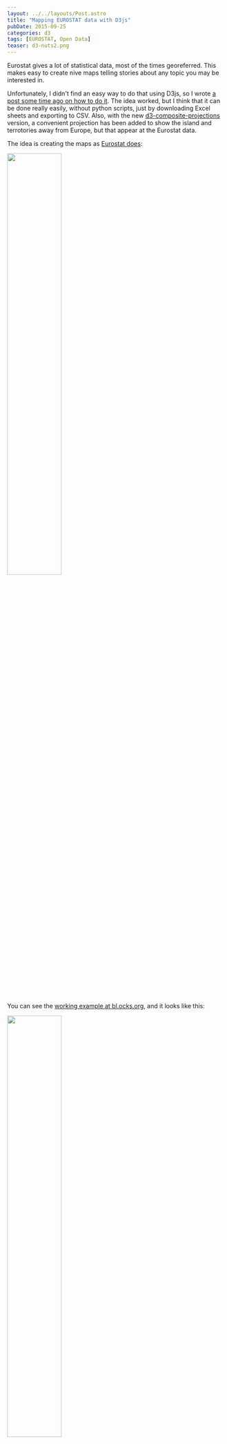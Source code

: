 ```yaml
---
layout: ../../layouts/Post.astro
title: "Mapping EUROSTAT data with D3js"
pubDate: 2015-09-25
categories: d3
tags: [EUROSTAT, Open Data]
teaser: d3-nuts2.png
---
```


Eurostat gives a lot of statistical data, most of the times georeferred. This makes easy to create nive maps telling stories about any topic you may be interested in.

Unfortunately, I didn't find an easy way to do that using D3js, so I wrote [a post some time ago on how to do it][original post]. The idea worked, but I think that it can be done really easily, without python scripts, just by downloading Excel sheets and exporting to CSV. Also, with the new [d3-composite-projections][d3-composite-projections] version, a convenient projection has been added to show the island and terrotories away from Europe, but that appear at the Eurostat data.

The idea is creating the maps as [Eurostat does][example map]:

<a href="http://ec.europa.eu/eurostat/statistics-explained/images/a/ae/Urban_rural_typology_for_NUTS3_new.png"><img width="50%" src="/images/d3/d3-nuts/example.png"/></a>

You can see the [working example at bl.ocks.org][gist example], and it looks like this:

<img width="50%" src="/images/d3/d3-nuts/final-map.png"/>

## Downloading some sample data

To create a map, you will need two data sources:

1. The regions where the data belongs. The regions are coded in a system called NUTS (Nomenclature of territorial units for statistics)
2. The data you want to represent at each region, such as _Greenhouse gas emisions_, _murders_, etc

### NUTS regions

Getting the regions and using them in TopoJSON format is not very straigth forward, so I did it for you.

The files are at [this gist][https://gist.github.com/rveciana/5919944], with the names nuts0.json, nuts1.json, etc. You can use _rawgit_ to get the files without downloading them. To get the nuts3 topojson:

    https://cdn.rawgit.com/rveciana/5919944/raw/19dc3e37a6ca5ebb05d3a2d96a1f499d6cc3411c/nuts3.json

If you want to know how to generate these TopoJSONs, you can check [the next post][topojson tutorial]

### Getting the information data

To get the data, you have first to decide which data to use. In my case, I have chosen to map the amount of people at risk of poverty or social exclusion. To do it, [from the main page][eurostat], I have done:

Population and Social conditions -> Income and living conditions -> Main Tables -> People at risk of poverty or social exclusion by NUTS 2 regions.

From there, choose _Tables, maps and graphs interface_:

<img src="/images/d3/d3-nuts/table.png"/>

Choose the _More data in the source dataset_ button:

<img src="/images/d3/d3-nuts/source-dataset.png"/>

Then, the GEO _+ button_:

<img src="/images/d3/d3-nuts/geo.png"/>

Once there, ask to get not just the region names, but the labels too, so the topoJSON codes can be used. Don't forget to click the _update_ button:

<img src="/images/d3/d3-nuts/labels.png"/>

Now you can click the _download_ button and ask to have the labels in a separate column from the name (or doing it yourself will be a mess, believe me):

<img src="/images/d3/d3-nuts/download.png"/>

Oce the excel file is generated, export it to CSV. In our case, two tables are generated. I have chosen the first one _percentage of total population_, and remove the other parts.

Why not generating CSV files directly if there is an option? Because it will generate a row for each year and region, making things much more difficult.

## Creating the map

To create the map, I've done it as usual, but loading a the csv with the variable data. This way, just by changing the csv, creating new maps is very easy. The working example is at [bl.ocks.org][gist example].

Some things deserve a little explanation.

### Creating the color scale:

{% highlight js %}
var scale = d3.scale.quantize().domain([10,60]).range(colorbrewer.OrRd[9]);

```
I have used the _colorbrewer2_ library, which gives many color scales already made. You just have to choose how many colors to use (9 in the example) and the scale name (OrRd). Choosing one is really simple. Just go to the [library page][colorbrewer] and play with the examples until you have the codes.

The domain indicates the maximum and minumum values for the scale. Since no country has values lower than 10 or higher than 60, I forced these limits.

### Choosing the color to paint the region:

{% highlight js %}
.style("fill",function(d){
var value = data[d.id];
if (isNaN(value)){
value = data[d.id.substring(0,2)];
}
if (isNaN(value)){
return "#fff";
}

      return scale(value);
      })

```

I took this data because it's not perfect. Some data is given by NUTS2 and other by NUTS1. This is, some is given by country and other by quite large regions.

- _data_ has all the csv data as a structure. When choosing the key _d.id_, the data for the current region should be used.
- The regions with NUTS1 data won't work, since the code is for the whole country, not for the region. Fortunately, the NUTS2 codes include the NUTS1 code. This is _UK12_ belongs to _UK_. Thats why I used the conditional. If no value is found, we try with the first two characters, and the NUTS1 code may match then.
- In some cases, the region is not found, since it's not in the CSV file. A white color is then returned.

To show a small tooltip, a similar solution is used.

The whole code, running at [bl.ocks.org][gist example] is this one:

{% highlight js %}

<!DOCTYPE html>
<meta charset="utf-8">
<style>

.border {
stroke: #000;
fill: none;

}
.graticule {
fill: none;
stroke: #777;
stroke-width: .5px;
stroke-opacity: .5;
}

div.tooltip {
position: absolute;
text-align: center;
width: 84px;
height: 64px;
padding: 2px;
font: 12px sans-serif;
background: lightgrey;
border: 0px;
border-radius: 8px;
pointer-events: none;
}
</style>

<body>
<h1>People at risk of poverty or social exclusion by NUTS 2 regions</h1>
<script src="http://d3js.org/d3.v3.min.js"></script>
<script src="http://d3js.org/topojson.v1.min.js"></script>
<script src="http://d3js.org/colorbrewer.v1.min.js"></script>
<script src="https://cdn.rawgit.com/rveciana/d3-composite-projections/v0.2.0/composite-projections.min.js"></script>
<script>

var div = d3.select("body").append("div")
.attr("class", "tooltip")
.style("opacity", 0);

var width = 600,
height = 500;

var projection = d3.geo.conicConformalEurope();
var graticule = d3.geo.graticule();

var path = d3.geo.path()
.projection(projection);

var scale = d3.scale.quantize().domain([10,60]).range(colorbrewer.OrRd[9]);
var svg = d3.select("body").append("svg")
.attr("width", width)
.attr("height", height);

    svg.append("path")
        .datum(graticule)
        .attr("class", "graticule")
        .attr("d", path);

d3.json("https://cdn.rawgit.com/rveciana/5919944/raw//nuts2.json", function(error, europe) {
d3.csv("povertry_rate.csv", function(error, povrate) {
var land = topojson.feature(europe, europe.objects.nuts2);

    data = {};
    povrate.forEach(function(d) {
      data[d.GEO] = d['2013'];
    });

    console.info(data);
    svg.selectAll("path")
      .data(land.features)
      .enter()
      .append("path")
      .attr("d", path)
      .style("stroke","#000")
      .style("stroke-width",".5px")
      .style("fill",function(d){
            var value = data[d.id];
            if (isNaN(value)){
              value = data[d.id.substring(0,2)];
            }
            if (isNaN(value)){
              return "#fff";
            }

            return scale(value);
            })
      .on("mouseover", function(d,i) {
            var value = data[d.id];
            if (isNaN(value)){
              value = data[d.id.substring(0,2)];
            }
            div.transition()
                .duration(200)
                .style("opacity", 0.9);
            div.html("<b>"+d.properties.name+"</b><br/>" + value + "%")
                .style("left", (d3.event.pageX) + "px")
                .style("top", (d3.event.pageY - 28) + "px");
        })
      .on("mouseout", function(d,i) {
          div.transition()
              .duration(500)
              .style("opacity", 0);
        });

        svg
          .append("path")
            .style("fill","none")
            .style("stroke","#000")
            .attr("d", projection.getCompositionBorders());

});
});

</script>
```

[original post]: http://geoexamples.blogspot.com.es/2013/10/using-eurostats-data-with-d3js.html
[d3-composite-projections]: http://geoexamples.com/d3-composite-projections/
[example map]: http://ec.europa.eu/eurostat/statistics-explained/images/a/ae/Urban_rural_typology_for_NUTS3_new.png
[gist]: https://gist.github.com/rveciana/5919944
[topojson tutorial]: d3-EUROSTAT-topojson.html
[eurostat]: http://ec.europa.eu/eurostat
[gist example]: http://bl.ocks.org/rveciana/e3c02fe71f8dc63041ea
[colorbrewer]: http://colorbrewer2.org/

